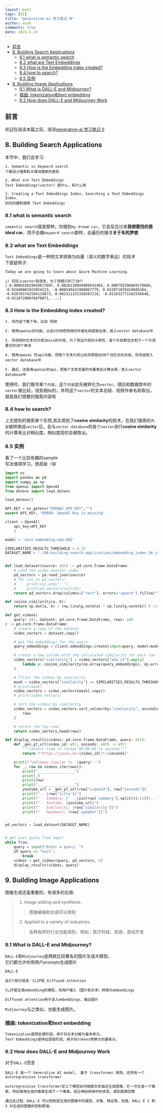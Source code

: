 ```yaml
---
layout: post
tags: [AI]
title: "generative-ai 学习笔记 Ⅲ"
author: wsxk
comments: true
date: 2024-5-24
---
```


- [前言](#前言)
- [8. Building Search Applications](#8-building-search-applications)
  - [8.1 what is semantic search](#81-what-is-semantic-search)
  - [8.2 what are Text Embeddings](#82-what-are-text-embeddings)
  - [8.3 How is the Embedding index created?](#83-how-is-the-embedding-index-created)
  - [8.4 how to search?](#84-how-to-search)
  - [8.5 实例](#85-实例)
- [9. Building  Image Applications](#9-building--image-applications)
  - [9.1 What is DALL-E and Midjourney?](#91-what-is-dall-e-and-midjourney)
  - [插曲: tokenization和text embedding](#插曲-tokenization和text-embedding)
  - [9.2 How does DALL-E and Midjourney Work](#92-how-does-dall-e-and-midjourney-work)

## 前言<br>
欢迎在阅读本篇之前，阅读[generative-ai 学习笔记 Ⅱ](https://wsxk.github.io/generative_ai_2/)<br>

## 8. Building Search Applications<br>
本节中，我们会学习:<br>
```
1. Semantic vs Keyword search
了解语义搜索和关键词搜索的差别

2. What are Text Embeddings
Text Embeddings(vector) 是什么，有什么用

3. Creating a Text Embeddings Index. Searching a Text Embeddings Index.
如何创建和搜索 Text Embeddings
```

### 8.1 what is semantic search<br>
`semantic search`就是那种，你搜到`my dream car`，它会反应过来**我想要找的是ideal car**，而不会像`keyword search`那样，会遍历的搜寻**关于车的梦想**<br>

### 8.2 what are Text Embeddings<br>
`Text Embeddings`是一种把文本转换为向量（语义的数字表达）的技术<br>
下面是例子:<br>
```
Today we are going to learn about Azure Machine Learning.

// 实际上vector有很多，为了简便只列了10个
[-0.006655829958617687, 0.0026128944009542465, 0.008792596869170666, -0.02446001023054123, -0.008540431968867779, 0.022071078419685364, -0.010703742504119873, 0.003311325330287218, -0.011632772162556648, -0.02187200076878071, ...]
```

### 8.3 How is the Embedding index created?<br>
```
1. 将内容下载下来，比如 视频

2. 使用openai的功能，从前3分钟把视频的作者名称提取出来，放入vector database中

3. 将视频的文本切分成3mins的片段，为了保证片段的关联性，每个片段都包含和下一个片段重合的20个单词

4. 使用openai 的api功能，把每个文本片段让如并提取出60个词左右的总结，将总结放入vector database中

5. 最后，还是用openai的api，把每个文本变量的向量表达计算出来，放入vector database中
```
使用时，我们搜寻某个`内容`，这个`内容`会先被转化为`vector`，随后和数据库中的`vector`做比较，找到相似的，并将这个`vector`的文本总结、视频作者名称取出，就是我们想要的搜索内容啦<br>

### 8.4 how to search?<br>
上文提到的搜索某个东西,其实用到了**cosine similarity**的技术，在我们搜索的`内容`被转换成`vector`后，会与`vector database`的各个`vector`进行**cosine similarity**的计算来比对相似度。相似度高的会被取出。<br>

### 8.5 实例<br>
看了一个比较有趣的sample<br>
写法值得学习，很高级（😄<br>
```python
import os
import pandas as pd
import numpy as np
from openai import OpenAI
from dotenv import load_dotenv

load_dotenv()

API_KEY = os.getenv("OPENAI_API_KEY","")
assert API_KEY, "ERROR: OpenAI Key is missing"

client = OpenAI(
    api_key=API_KEY
    )

model = 'text-embedding-ada-002'

SIMILARITIES_RESULTS_THRESHOLD = 0.75
DATASET_NAME = "./08-building-search-applications/embedding_index_3m.json"


def load_dataset(source: str) -> pd.core.frame.DataFrame:
    # Load the video session index
    pd_vectors = pd.read_json(source)
    # for col in pd_vectors:
    #     print(col,end=": ")
    #     print(pd_vectors[col][0])
    return pd_vectors.drop(columns=["text"], errors="ignore").fillna("") # 删除名为text的列，如果没有则忽略，缺省值用空字符串填充

def cosine_similarity(a, b):
    return np.dot(a, b) / (np.linalg.norm(a) * np.linalg.norm(b)) # cosθ = a·b / |a||b|

def get_videos(
    query: str, dataset: pd.core.frame.DataFrame, rows: int
) -> pd.core.frame.DataFrame:
    # create a copy of the dataset
    video_vectors = dataset.copy()

    # get the embeddings for the query    
    query_embeddings = client.embeddings.create(input=query, model=model).data[0].embedding

    # create a new column with the calculated similarity for each row
    video_vectors["similarity"] = video_vectors["ada_v2"].apply(
        lambda x: cosine_similarity(np.array(query_embeddings), np.array(x))
    )

    # filter the videos by similarity
    mask = video_vectors["similarity"] >= SIMILARITIES_RESULTS_THRESHOLD
    # print(mask)
    video_vectors = video_vectors[mask].copy()
    # print(video_vectors)

    # sort the videos by similarity
    video_vectors = video_vectors.sort_values(by="similarity", ascending=False).head(
        rows
    )

    # return the top rows
    return video_vectors.head(rows)

def display_results(videos: pd.core.frame.DataFrame, query: str):
    def _gen_yt_url(video_id: str, seconds: int) -> str:
        """convert time in format 00:00:00 to seconds"""
        return f"https://youtu.be/{video_id}?t={seconds}"

    print(f"\nVideos similar to '{query}':")
    for _, row in videos.iterrows():
        print("_________________")
        print(_)
        print(row)
        print("_________________")
        youtube_url = _gen_yt_url(row["videoId"], row["seconds"])
        print(f" - {row['title']}")
        print(f"   Summary: {' '.join(row['summary'].split()[:15])}...")
        print(f"   YouTube: {youtube_url}")
        print(f"   Similarity: {row['similarity']}")
        print(f"   Speakers: {row['speaker']}")


pd_vectors = load_dataset(DATASET_NAME)


# get user query from imput
while True:
    query = input("Enter a query: ")
    if query == "exit":
        break
    videos = get_videos(query, pd_vectors, 5)
    display_results(videos, query)
```


## 9. Building  Image Applications<br>
图像生成还蛮重要的，有很多的应用:<br>
> 1. Image editing and synthesis. 
> > 图像编辑和合成可以用到
> 2. Applied to a variety of industries. 
> > 各种各样的行业也能用到，例如：医疗科技、旅游、游戏开发

### 9.1 What is DALL-E and Midjourney?<br>
`DALL-E`和`Midjourney`是两款比较著名的图片生成大模型。<br>
它们都允许你用用户prompts生成图片<br>
```
DALL-E

由2个部分组成：CLIP和 Diffused attention

CLIP是生成embedding的模型，将用户输入（图片和文本）转换为embeddings

Diffused attention用于读入embeddings，输出图片
```

`Midjourney`与之类似，也能生成图片。<br>


### 插曲: tokenization和text embedding<br>
```
Tokenization是预处理阶段，用于将文本分解为基本单元。
Text Embeddings是特征提取阶段，用于将tokens转换为向量表示。
```

### 9.2 How does DALL-E and Midjourney Work<br>
对于`DALL-E`而言<br>
```
DALL-E 是一个 Generative AI model， 基于 transformer 架构，还带有一个 autoregressive transformer

autoregressive transformer定义了模型如何根据文本描述生成图像，它一次生成一个像素，然后使用生成的像素生成下一个像素。经过神经网络中的多层，直到图像完整

通过此过程，DALL-E 可以控制其生成的图像中的属性、对象、特征等。但是，DALL-E 2 和 3 对生成的图像的控制更强。
```

